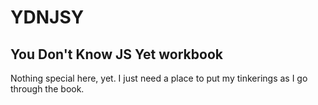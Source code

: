 # YDNJSY
## You Don't Know JS Yet workbook

Nothing special here, yet.  I just need a place to put my tinkerings as I go through the book.
